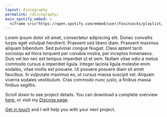 ```yaml
---
layout: discography
permalink: /discography/
main_spotify_embed: >
  <iframe src="https://open.spotify.com/embed/user/foxinsocks/playlist/2WOVrNg2dGuE1iJwoq5hrt" width="300" height="300" frameborder="0" allowtransparency="true"></iframe>
---
```

Lorem ipsum dolor sit amet, consectetur adipiscing elit. Donec convallis turpis eget volutpat hendrerit. Praesent sed libero diam. Praesent maximus aliquam bibendum. Sed pulvinar congue feugiat. Class aptent taciti sociosqu ad litora torquent per conubia nostra, per inceptos himenaeos. 
Duis vel leo nec est tempus imperdiet ut et sem. Nullam vitae odio a metus commodo cursus a imperdiet ligula. Integer lacinia ligula molestie enim sodales, vitae mollis est posuere. Ut posuere posuere diam sit amet faucibus. In vulputate maximus ex, ut cursus massa suscipit vel. Aliquam viverra sodales vestibulum. Cras commodo nunc justo, a finibus massa finibus sagittis.

Scroll down to see project details. You can download a complete overview [here](assets/cv/GijsvanKloosterCVM.pdf), or visit my [Discogs page](https://www.discogs.com/artist/413565-Gijs-Van-Klooster?sort=year%2Cdesc&limit=50&filter_anv=0&type=Credits&layout=med).

[Get in touch](mailto:gijs@redhouse.nl) and I will help you with your next project.
